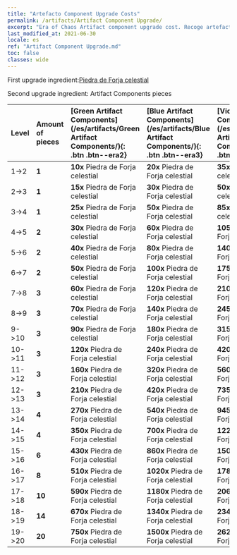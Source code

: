 ```yaml
---
title: "Artefacto Component Upgrade Costs"
permalink: /artifacts/Artifact Component Upgrade/
excerpt: "Era of Chaos Artifact component upgrade cost. Recoge artefactos para mejorar los atributos de tus héroes y desbloquear poderosas habilidades."
last_modified_at: 2021-06-30
locale: es
ref: "Artifact Component Upgrade.md"
toc: false
classes: wide
---
```


  First upgrade ingredient:[Piedra de Forja celestial](/ItemsES/art_188/)

  Second upgrade ingredient: Artifact Components pieces 

  |  Level  | Amount of pieces | [Green Artifact Components](/es/artifacts/Green Artifact Components/){: .btn .btn--era2} | [Blue Artifact Components](/es/artifacts/Blue Artifact Components/){: .btn .btn--era3} | [Violet Artifact Components](/es/artifacts/Violet Artifact Components/){: .btn .btn--era4} | [Orange Artifact Components](/es/artifacts/Orange Artifact Components/){: .btn .btn--era5} |
  |:--------|:-----------------|:-------|:-------|:-------|:-------|
  | 1->2  | **1** | **10x** Piedra de Forja celestial | **20x** Piedra de Forja celestial | **35x** Piedra de Forja celestial | **60x** Piedra de Forja celestial |
  | 2->3  | **1** | **15x** Piedra de Forja celestial | **30x** Piedra de Forja celestial | **50x** Piedra de Forja celestial | **85x** Piedra de Forja celestial |
  | 3->4  | **1** | **25x** Piedra de Forja celestial | **50x** Piedra de Forja celestial | **85x** Piedra de Forja celestial | **145x** Piedra de Forja celestial |
  | 4->5  | **2** | **30x** Piedra de Forja celestial | **60x** Piedra de Forja celestial | **105x** Piedra de Forja celestial | **180x** Piedra de Forja celestial |
  | 5->6  | **2** | **40x** Piedra de Forja celestial | **80x** Piedra de Forja celestial | **140x** Piedra de Forja celestial | **240x** Piedra de Forja celestial |
  | 6->7  | **2** | **50x** Piedra de Forja celestial | **100x** Piedra de Forja celestial | **175x** Piedra de Forja celestial | **300x** Piedra de Forja celestial |
  | 7->8  | **3** | **60x** Piedra de Forja celestial | **120x** Piedra de Forja celestial | **210x** Piedra de Forja celestial | **360x** Piedra de Forja celestial |
  | 8->9  | **3** | **70x** Piedra de Forja celestial | **140x** Piedra de Forja celestial | **245x** Piedra de Forja celestial | **420x** Piedra de Forja celestial |
  | 9->10  | **3** | **90x** Piedra de Forja celestial | **180x** Piedra de Forja celestial | **315x** Piedra de Forja celestial | **540x** Piedra de Forja celestial |
  | 10->11  | **3** | **120x** Piedra de Forja celestial | **240x** Piedra de Forja celestial | **420x** Piedra de Forja celestial | **720x** Piedra de Forja celestial |
  | 11->12  | **3** | **160x** Piedra de Forja celestial | **320x** Piedra de Forja celestial | **560x** Piedra de Forja celestial | **960x** Piedra de Forja celestial |
  | 12->13  | **3** | **210x** Piedra de Forja celestial | **420x** Piedra de Forja celestial | **735x** Piedra de Forja celestial | **1260x** Piedra de Forja celestial |
  | 13->14  | **4** | **270x** Piedra de Forja celestial | **540x** Piedra de Forja celestial | **945x** Piedra de Forja celestial | **1620x** Piedra de Forja celestial |
  | 14->15  | **4** | **350x** Piedra de Forja celestial | **700x** Piedra de Forja celestial | **1225x** Piedra de Forja celestial | **2100x** Piedra de Forja celestial |
  | 15->16  | **6** | **430x** Piedra de Forja celestial | **860x** Piedra de Forja celestial | **1505x** Piedra de Forja celestial | **2580x** Piedra de Forja celestial |
  | 16->17  | **8** | **510x** Piedra de Forja celestial | **1020x** Piedra de Forja celestial | **1785x** Piedra de Forja celestial | **3060x** Piedra de Forja celestial |
  | 17->18  | **10** | **590x** Piedra de Forja celestial | **1180x** Piedra de Forja celestial | **2065x** Piedra de Forja celestial | **3540x** Piedra de Forja celestial |
  | 18->19  | **14** | **670x** Piedra de Forja celestial | **1340x** Piedra de Forja celestial | **2345x** Piedra de Forja celestial | **4020x** Piedra de Forja celestial |
  | 19->20  | **20** | **750x** Piedra de Forja celestial | **1500x** Piedra de Forja celestial | **2625x** Piedra de Forja celestial | **4500x** Piedra de Forja celestial |
